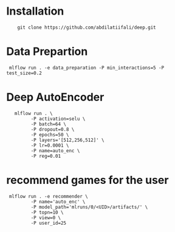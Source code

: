 # Installation

```
    git clone https://github.com/abdilatiifali/deep.git
```

 # Data Prepartion
 ```
  mlflow run . -e data_preparation -P min_interactions=5 -P test_size=0.2
 ```
 # Deep AutoEncoder
 
 ```
    mlflow run . \
          -P activation=selu \
          -P batch=64 \
          -P dropout=0.8 \
          -P epochs=50 \
          -P layers='[512,256,512]' \
          -P lr=0.0001 \
          -P name=auto_enc \
          -P reg=0.01
 ```
 # recommend games for the user
 
 ```
  mlflow run . -e recommender \
          -P name='auto_enc' \
          -P model_path='mlruns/0/<UID>/artifacts/' \
          -P topn=10 \
          -P view=0 \
          -P user_id=25
  ```
